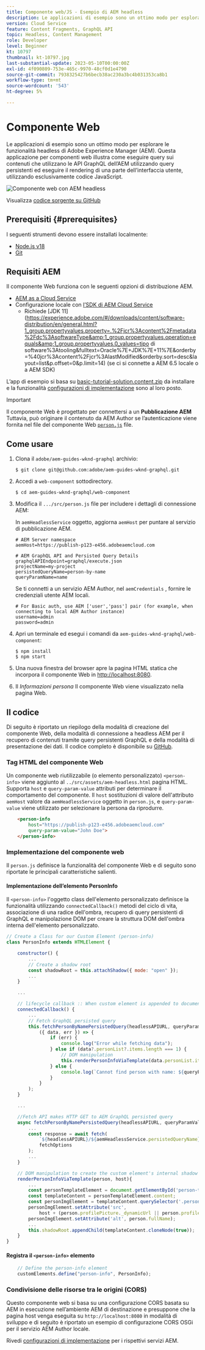 ```yaml
---
title: Componente web/JS - Esempio di AEM headless
description: Le applicazioni di esempio sono un ottimo modo per esplorare le funzionalità headless di Adobe Experience Manager (AEM). Questa applicazione Web Component/JS illustra come eseguire query sui contenuti che utilizzano le API GraphQL dell'AEM utilizzando query persistenti.
version: Cloud Service
feature: Content Fragments, GraphQL API
topic: Headless, Content Management
role: Developer
level: Beginner
kt: 10797
thumbnail: kt-10797.jpg
last-substantial-update: 2023-05-10T00:00:00Z
exl-id: 4f090809-753e-465c-9970-48cf0d1e4790
source-git-commit: 7938325427b6becb38ac230a3bc4b031353ca8b1
workflow-type: tm+mt
source-wordcount: '543'
ht-degree: 5%

---
```


# Componente Web

Le applicazioni di esempio sono un ottimo modo per esplorare le funzionalità headless di Adobe Experience Manager (AEM). Questa applicazione per componenti web illustra come eseguire query sui contenuti che utilizzano le API GraphQL dell’AEM utilizzando query persistenti ed eseguire il rendering di una parte dell’interfaccia utente, utilizzando esclusivamente codice JavaScript.

![Componente web con AEM headless](./assets/web-component/web-component.png)

Visualizza [codice sorgente su GitHub](https://github.com/adobe/aem-guides-wknd-graphql/tree/main/web-component)

## Prerequisiti {#prerequisites}

I seguenti strumenti devono essere installati localmente:

+ [Node.js v18](https://nodejs.org/it/)
+ [Git](https://git-scm.com/)

## Requisiti AEM

Il componente Web funziona con le seguenti opzioni di distribuzione AEM.

+ [AEM as a Cloud Service](https://experienceleague.adobe.com/docs/experience-manager-cloud-service/content/implementing/deploying/overview.html?lang=it)
+ Configurazione locale con [l’SDK di AEM Cloud Service](https://experienceleague.adobe.com/docs/experience-manager-learn/cloud-service/local-development-environment-set-up/overview.html?lang=it)
   + Richiede [JDK 11](https://experience.adobe.com/#/downloads/content/software-distribution/en/general.html?1_group.propertyvalues.property=.%2Fjcr%3Acontent%2Fmetadata%2Fdc%3AsoftwareType&amp;1_group.propertyvalues.operation=equals&amp;1_group.propertyvalues.0_values=tipo di software%3Atooling&amp;fulltext=Oracle%7E+JDK%7E+11%7E&amp;orderby=%40jcr%3Acontent%2Fjcr%3AlastModified&amp;orderby.sort=desc&amp;layout=list&amp;p.offset=0&amp;p.limit=14) (se ci si connette a AEM 6.5 locale o a AEM SDK)

L’app di esempio si basa su [basic-tutorial-solution.content.zip](../multi-step/assets/explore-graphql-api/basic-tutorial-solution.content.zip) da installare e la funzionalità [configurazioni di implementazione](../deployment/web-component.md) sono al loro posto.


>[!IMPORTANT]
>
>Il componente Web è progettato per connettersi a un __Pubblicazione AEM__ Tuttavia, può originare il contenuto da AEM Author se l’autenticazione viene fornita nel file del componente Web [`person.js`](https://github.com/adobe/aem-guides-wknd-graphql/blob/main/web-component/src/person.js#L11) file.

## Come usare

1. Clona il `adobe/aem-guides-wknd-graphql` archivio:

   ```shell
   $ git clone git@github.com:adobe/aem-guides-wknd-graphql.git
   ```

1. Accedi a `web-component` sottodirectory.

   ```shell
   $ cd aem-guides-wknd-graphql/web-component
   ```

1. Modifica il `.../src/person.js` file per includere i dettagli di connessione AEM:

   In `aemHeadlessService` oggetto, aggiorna `aemHost` per puntare al servizio di pubblicazione AEM.

   ```plain
   # AEM Server namespace
   aemHost=https://publish-p123-e456.adobeaemcloud.com
   
   # AEM GraphQL API and Persisted Query Details
   graphqlAPIEndpoint=graphql/execute.json
   projectName=my-project
   persistedQueryName=person-by-name
   queryParamName=name
   ```

   Se ti connetti a un servizio AEM Author, nel `aemCredentials` , fornire le credenziali utente AEM locali.

   ```plain
   # For Basic auth, use AEM ['user','pass'] pair (for example, when connecting to local AEM Author instance)
   username=admin
   password=admin
   ```

1. Apri un terminale ed esegui i comandi da `aem-guides-wknd-graphql/web-component`:

   ```shell
   $ npm install
   $ npm start
   ```

1. Una nuova finestra del browser apre la pagina HTML statica che incorpora il componente Web in [http://localhost:8080](Http://localhost:8080).
1. Il _Informazioni persona_ Il componente Web viene visualizzato nella pagina Web.

## Il codice

Di seguito è riportato un riepilogo della modalità di creazione del componente Web, della modalità di connessione a headless AEM per il recupero di contenuti tramite query persistenti GraphQL e della modalità di presentazione dei dati. Il codice completo è disponibile su [GitHub](https://github.com/adobe/aem-guides-wknd-graphql/tree/main/web-component).

### Tag HTML del componente Web

Un componente web riutilizzabile (o elemento personalizzato) `<person-info>` viene aggiunto al `../src/assets/aem-headless.html` pagina HTML. Supporta `host` e `query-param-value` attributi per determinare il comportamento del componente. Il `host` sostituzioni di valore dell&#39;attributo `aemHost` valore da `aemHeadlessService` oggetto in `person.js`, e `query-param-value` viene utilizzato per selezionare la persona da riprodurre.

```html
    <person-info 
        host="https://publish-p123-e456.adobeaemcloud.com"
        query-param-value="John Doe">
    </person-info>
```

### Implementazione del componente web

Il `person.js` definisce la funzionalità del componente Web e di seguito sono riportate le principali caratteristiche salienti.

#### Implementazione dell’elemento PersonInfo

Il `<person-info>` l&#39;oggetto class dell&#39;elemento personalizzato definisce la funzionalità utilizzando `connectedCallback()` metodi del ciclo di vita, associazione di una radice dell&#39;ombra, recupero di query persistenti di GraphQL e manipolazione DOM per creare la struttura DOM dell&#39;ombra interna dell&#39;elemento personalizzato.

```javascript
// Create a Class for our Custom Element (person-info)
class PersonInfo extends HTMLElement {

    constructor() {
        ...
        // Create a shadow root
        const shadowRoot = this.attachShadow({ mode: "open" });
        ...
    }

    ...

    // lifecycle callback :: When custom element is appended to document
    connectedCallback() {
        ...
        // Fetch GraphQL persisted query
        this.fetchPersonByNamePersistedQuery(headlessAPIURL, queryParamValue).then(
            ({ data, err }) => {
                if (err) {
                    console.log("Error while fetching data");
                } else if (data?.personList?.items.length === 1) {
                    // DOM manipulation
                    this.renderPersonInfoViaTemplate(data.personList.items[0], host);
                } else {
                    console.log(`Cannot find person with name: ${queryParamValue}`);
                }
            }
        );
    }

    ...

    //Fetch API makes HTTP GET to AEM GraphQL persisted query
    async fetchPersonByNamePersistedQuery(headlessAPIURL, queryParamValue) {
        ...
        const response = await fetch(
            `${headlessAPIURL}/${aemHeadlessService.persistedQueryName}${encodedParam}`,
            fetchOptions
        );
        ...
    }

    // DOM manipulation to create the custom element's internal shadow DOM structure
    renderPersonInfoViaTemplate(person, host){
        ...
        const personTemplateElement = document.getElementById('person-template');
        const templateContent = personTemplateElement.content;
        const personImgElement = templateContent.querySelector('.person_image');
        personImgElement.setAttribute('src',
            host + (person.profilePicture._dynamicUrl || person.profilePicture._path));
        personImgElement.setAttribute('alt', person.fullName);
        ...
        this.shadowRoot.appendChild(templateContent.cloneNode(true));
    }
}
```

#### Registra il `<person-info>` elemento

```javascript
    // Define the person-info element
    customElements.define("person-info", PersonInfo);
```

### Condivisione delle risorse tra le origini (CORS)

Questo componente web si basa su una configurazione CORS basata su AEM in esecuzione nell’ambiente AEM di destinazione e presuppone che la pagina host venga eseguita su `http://localhost:8080` in modalità di sviluppo e di seguito è riportato un esempio di configurazione CORS OSGi per il servizio AEM Author locale.

Rivedi [configurazioni di implementazione](../deployment/web-component.md) per i rispettivi servizi AEM.
